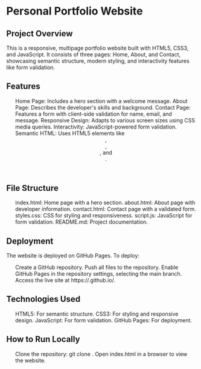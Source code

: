 <h1>Personal Portfolio Website</h1>
<h2>Project Overview</h2>
<p>This is a responsive, multipage portfolio website built with HTML5, CSS3, and JavaScript. It consists of three pages: Home, About, and Contact, showcasing semantic structure, modern styling, and interactivity features like form validation.</p>
<h2>Features</h2>
<ol>
Home Page: Includes a hero section with a welcome message.
About Page: Describes the developer's skills and background.
Contact Page: Features a form with client-side validation for name, email, and message.
Responsive Design: Adapts to various screen sizes using CSS media queries.
Interactivity: JavaScript-powered form validation.
Semantic HTML: Uses HTML5 elements like <header>, <nav>, <main>, and <footer>.
</ol>
<h2>File Structure</h2>
<ol>
index.html: Home page with a hero section.
about.html: About page with developer information.
contact.html: Contact page with a validated form.
styles.css: CSS for styling and responsiveness.
script.js: JavaScript for form validation.
README.md: Project documentation.
</ol>
<h2>Deployment</h2>
<p>The website is deployed on GitHub Pages. To deploy:</p>
<ol>
Create a GitHub repository.
Push all files to the repository.
Enable GitHub Pages in the repository settings, selecting the main branch.
Access the live site at https://<username>.github.io/<repository-name>.
</ol>

<h2>Technologies Used</h2>
<ol>
HTML5: For semantic structure.
CSS3: For styling and responsive design.
JavaScript: For form validation.
GitHub Pages: For deployment.
</ol>
<h2>How to Run Locally</h2>
<ol>
Clone the repository: git clone <repository-url>.
Open index.html in a browser to view the website.
</ol>